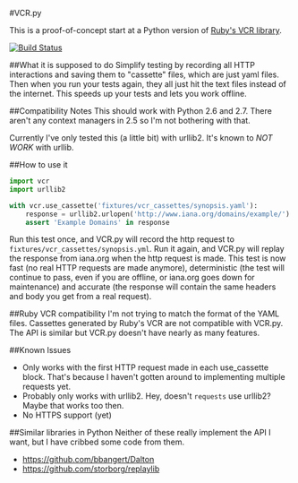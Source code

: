 #VCR.py

This is a proof-of-concept start at a Python version of [Ruby's VCR
library](https://github.com/myronmarston/vcr).

[![Build Status](https://secure.travis-ci.org/kevin1024/vcrpy.png?branch=master)](http://travis-ci.org/kevin1024/vcrpy)

##What it is supposed to do
Simplify testing by recording all HTTP interactions and saving them to
"cassette" files, which are just yaml files.  Then when you run your tests
again, they all just hit the text files instead of the internet.  This speeds up
your tests and lets you work offline.

##Compatibility Notes
This should work with Python 2.6 and 2.7.  There aren't any context managers in
2.5 so I'm not bothering with that.

Currently I've only tested this (a little bit) with urllib2.  It's known to *NOT
WORK* with urllib.

##How to use it
```python
import vcr
import urllib2

with vcr.use_cassette('fixtures/vcr_cassettes/synopsis.yaml'):
    response = urllib2.urlopen('http://www.iana.org/domains/example/').read()
    assert 'Example Domains' in response
```

Run this test once, and VCR.py will record the http request to
`fixtures/vcr_cassettes/synopsis.yml`. Run it again, and VCR.py will replay the
response from iana.org when the http request is made. This test is now fast (no
real HTTP requests are made anymore), deterministic (the test will continue to
pass, even if you are offline, or iana.org goes down for maintenance) and
accurate (the response will contain the same headers and body you get from a
real request).

##Ruby VCR compatibility
I'm not trying to match the format of the YAML files.  Cassettes generated by
Ruby's VCR are not compatible with VCR.py.  The API is similar but VCR.py
doesn't have nearly as many features.

##Known Issues
 * Only works with the first HTTP request made in each use_cassette block.  That's because I haven't gotten around to implementing multiple requests yet.
 * Probably only works with urllib2.  Hey, doesn't `requests` use urllib2?  Maybe that works too then.
 * No HTTPS support (yet)

##Similar libraries in Python
Neither of these really implement the API I want, but I have cribbed some code
from them.
 * https://github.com/bbangert/Dalton
 * https://github.com/storborg/replaylib
